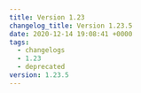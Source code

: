 ```yaml
---
title: Version 1.23
changelog_title: Version 1.23.5
date: 2020-12-14 19:08:41 +0000
tags:
  - changelogs
  - 1.23
  - deprecated
version: 1.23.5
---
```


<script src="https://gist.github.com/spinnaker-release/94280a2b615adccd975eed73359023ac.js?file=1.23.5.md"></script>
<script src="https://gist.github.com/spinnaker-release/94280a2b615adccd975eed73359023ac.js?file=1.23.4.md"></script>
<script src="https://gist.github.com/spinnaker-release/94280a2b615adccd975eed73359023ac.js?file=1.23.3.md"></script>
<script src="https://gist.github.com/spinnaker-release/94280a2b615adccd975eed73359023ac.js?file=1.23.2.md"></script>
<script src="https://gist.github.com/spinnaker-release/94280a2b615adccd975eed73359023ac.js?file=1.23.1.md"></script>
<script src="https://gist.github.com/spinnaker-release/94280a2b615adccd975eed73359023ac.js?file=1.23.0.md"></script>

